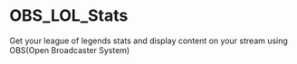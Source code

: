 # OBS_LOL_Stats
Get your league of legends stats and display content on your stream using OBS(Open Broadcaster System)
